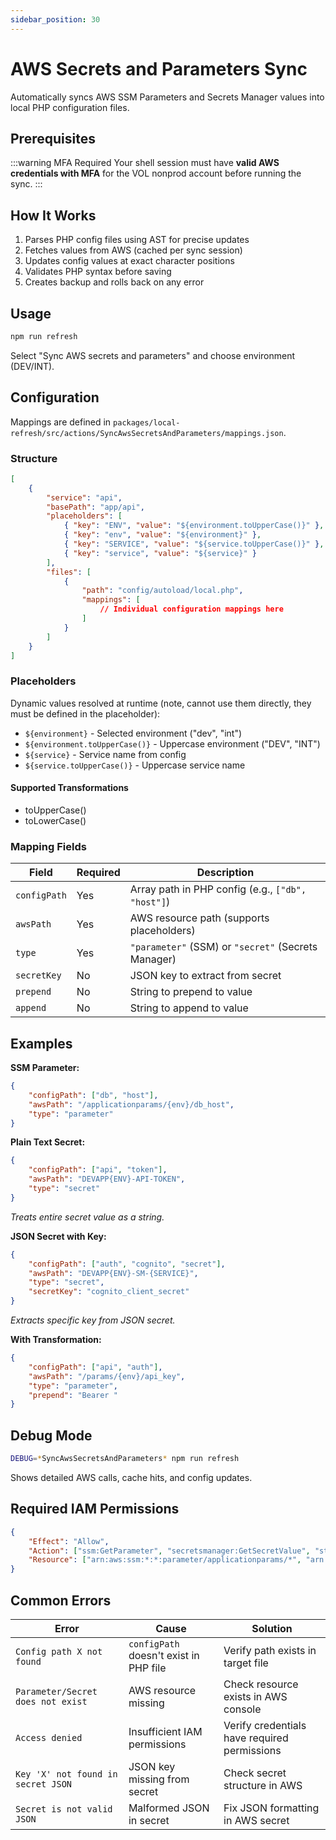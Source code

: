 ```yaml
---
sidebar_position: 30
---
```


# AWS Secrets and Parameters Sync

Automatically syncs AWS SSM Parameters and Secrets Manager values into local PHP configuration files.

## Prerequisites

:::warning MFA Required
Your shell session must have **valid AWS credentials with MFA** for the VOL nonprod account before running the sync.
:::

## How It Works

1. Parses PHP config files using AST for precise updates
2. Fetches values from AWS (cached per sync session)
3. Updates config values at exact character positions
4. Validates PHP syntax before saving
5. Creates backup and rolls back on any error

## Usage

```bash
npm run refresh
```

Select "Sync AWS secrets and parameters" and choose environment (DEV/INT).

## Configuration

Mappings are defined in `packages/local-refresh/src/actions/SyncAwsSecretsAndParameters/mappings.json`.

### Structure

```json
[
    {
        "service": "api",
        "basePath": "app/api",
        "placeholders": [
            { "key": "ENV", "value": "${environment.toUpperCase()}" },
            { "key": "env", "value": "${environment}" },
            { "key": "SERVICE", "value": "${service.toUpperCase()}" },
            { "key": "service", "value": "${service}" }
        ],
        "files": [
            {
                "path": "config/autoload/local.php",
                "mappings": [
                    // Individual configuration mappings here
                ]
            }
        ]
    }
]
```

### Placeholders

Dynamic values resolved at runtime (note, cannot use them directly, they must be defined in the placeholder):

- `${environment}` - Selected environment ("dev", "int")
- `${environment.toUpperCase()}` - Uppercase environment ("DEV", "INT")
- `${service}` - Service name from config
- `${service.toUpperCase()}` - Uppercase service name

#### Supported Transformations

- toUpperCase()
- toLowerCase()

### Mapping Fields

| Field        | Required | Description                                         |
| ------------ | -------- | --------------------------------------------------- |
| `configPath` | Yes      | Array path in PHP config (e.g., `["db", "host"]`)   |
| `awsPath`    | Yes      | AWS resource path (supports placeholders)           |
| `type`       | Yes      | `"parameter"` (SSM) or `"secret"` (Secrets Manager) |
| `secretKey`  | No       | JSON key to extract from secret                     |
| `prepend`    | No       | String to prepend to value                          |
| `append`     | No       | String to append to value                           |

## Examples

**SSM Parameter:**

```json
{
    "configPath": ["db", "host"],
    "awsPath": "/applicationparams/{env}/db_host",
    "type": "parameter"
}
```

**Plain Text Secret:**

```json
{
    "configPath": ["api", "token"],
    "awsPath": "DEVAPP{ENV}-API-TOKEN",
    "type": "secret"
}
```

_Treats entire secret value as a string._

**JSON Secret with Key:**

```json
{
    "configPath": ["auth", "cognito", "secret"],
    "awsPath": "DEVAPP{ENV}-SM-{SERVICE}",
    "type": "secret",
    "secretKey": "cognito_client_secret"
}
```

_Extracts specific key from JSON secret._

**With Transformation:**

```json
{
    "configPath": ["api", "auth"],
    "awsPath": "/params/{env}/api_key",
    "type": "parameter",
    "prepend": "Bearer "
}
```

## Debug Mode

```bash
DEBUG=*SyncAwsSecretsAndParameters* npm run refresh
```

Shows detailed AWS calls, cache hits, and config updates.

## Required IAM Permissions

```json
{
    "Effect": "Allow",
    "Action": ["ssm:GetParameter", "secretsmanager:GetSecretValue", "sts:GetCallerIdentity"],
    "Resource": ["arn:aws:ssm:*:*:parameter/applicationparams/*", "arn:aws:secretsmanager:*:*:secret:DEVAPP*"]
}
```

## Common Errors

| Error                              | Cause                                  | Solution                                     |
| ---------------------------------- | -------------------------------------- | -------------------------------------------- |
| `Config path X not found`          | `configPath` doesn't exist in PHP file | Verify path exists in target file            |
| `Parameter/Secret does not exist`  | AWS resource missing                   | Check resource exists in AWS console         |
| `Access denied`                    | Insufficient IAM permissions           | Verify credentials have required permissions |
| `Key 'X' not found in secret JSON` | JSON key missing from secret           | Check secret structure in AWS                |
| `Secret is not valid JSON`         | Malformed JSON in secret               | Fix JSON formatting in AWS secret            |
